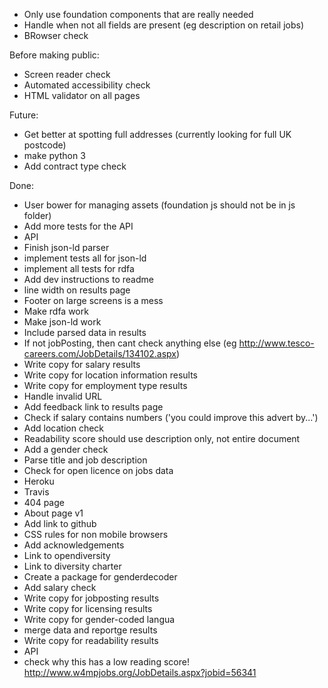 * Only use foundation components that are really needed
* Handle when not all fields are present (eg description on retail jobs)
* BRowser check

Before making public:
* Screen reader check
* Automated accessibility check
* HTML validator on all pages

Future:
* Get better at spotting full addresses (currently looking for full UK postcode)
* make python 3
* Add contract type check

Done:
* User bower for managing assets (foundation js should not be in js folder)
* Add more tests for the API
* API
* Finish json-ld parser
* implement tests all for json-ld
* implement all tests for rdfa
* Add dev instructions to readme
* line width on results page
* Footer on large screens is a mess
* Make rdfa work
* Make json-ld work
* Include parsed data in results
* If not jobPosting, then cant check anything else (eg http://www.tesco-careers.com/JobDetails/134102.aspx)
* Write copy for salary results
* Write copy for location information results
* Write copy for employment type results
* Handle invalid URL
* Add feedback link to results page
* Check if salary contains numbers ('you could improve this advert by...')
* Add location check
* Readability score should use description only, not entire document
* Add a gender check
* Parse title and job description
* Check for open licence on jobs data
* Heroku
* Travis
* 404 page
* About page v1
* Add link to github
* CSS rules for non mobile browsers
* Add acknowledgements
* Link to opendiversity
* Link to diversity charter
* Create a package for genderdecoder
* Add salary check
* Write copy for jobposting results
* Write copy for licensing results
* Write copy for gender-coded langua
* merge data and reportge results
* Write copy for readability results
* API
* check why this has a low reading score! http://www.w4mpjobs.org/JobDetails.aspx?jobid=56341